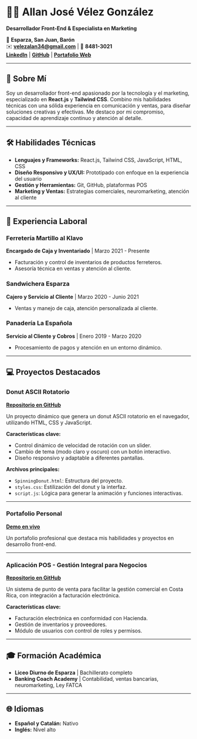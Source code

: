 # 👨‍💻 Allan José Vélez González  

**Desarrollador Front-End & Especialista en Marketing**  

📍 **Esparza, San Juan, Barón**  
✉️ **velezalan34@gmail.com** | 📱 **8481-3021**  
[**LinkedIn**](https://www.linkedin.com/in/allan-jos%C3%A9-v%C3%A9lez-gonz%C3%A1lez-2838981b8?trk=contact-info) | [**GitHub**](https://github.com/scriptvg) | [**Portafolio Web**](https://silver-empanada-7397cc.netlify.app/)  

---

## 🌟 **Sobre Mí**  

Soy un desarrollador front-end apasionado por la tecnología y el marketing, especializado en **React.js** y **Tailwind CSS**. Combino mis habilidades técnicas con una sólida experiencia en comunicación y ventas, para diseñar soluciones creativas y efectivas. Me destaco por mi compromiso, capacidad de aprendizaje continuo y atención al detalle.  

---

## 🛠️ **Habilidades Técnicas**  

- **Lenguajes y Frameworks:** React.js, Tailwind CSS, JavaScript, HTML, CSS  
- **Diseño Responsivo y UX/UI:** Prototipado con enfoque en la experiencia del usuario  
- **Gestión y Herramientas:** Git, GitHub, plataformas POS  
- **Marketing y Ventas:** Estrategias comerciales, neuromarketing, atención al cliente  

---

## 💼 **Experiencia Laboral**  

### **Ferretería Martillo al Klavo**  
**Encargado de Caja y Inventariado** | Marzo 2021 - Presente  
- Facturación y control de inventarios de productos ferreteros.  
- Asesoría técnica en ventas y atención al cliente.  

### **Sandwichera Esparza**  
**Cajero y Servicio al Cliente** | Marzo 2020 - Junio 2021  
- Ventas y manejo de caja, atención personalizada al cliente.  

### **Panadería La Española**  
**Servicio al Cliente y Cobros** | Enero 2019 - Marzo 2020  
- Procesamiento de pagos y atención en un entorno dinámico.

---

## 💻 **Proyectos Destacados**  

### **Donut ASCII Rotatorio**  
[**Repositorio en GitHub**](https://github.com/ScriptVg/Spinning_Donut-main)    

Un proyecto dinámico que genera un donut ASCII rotatorio en el navegador, utilizando HTML, CSS y JavaScript.  

**Características clave:**  
- Control dinámico de velocidad de rotación con un slider.  
- Cambio de tema (modo claro y oscuro) con un botón interactivo.  
- Diseño responsivo y adaptable a diferentes pantallas.  

**Archivos principales:**  
- `SpinningDonut.html`: Estructura del proyecto.  
- `styles.css`: Estilización del donut y la interfaz.  
- `script.js`: Lógica para generar la animación y funciones interactivas.  

---

### **Portafolio Personal**  
[**Demo en vivo**](https://silver-empanada-7397cc.netlify.app/)  

Un portafolio profesional que destaca mis habilidades y proyectos en desarrollo front-end.  

---

### **Aplicación POS - Gestión Integral para Negocios**  
[**Repositorio en GitHub**](https://github.com/scriptvg/Discord-S0ftw)  

Un sistema de punto de venta para facilitar la gestión comercial en Costa Rica, con integración a facturación electrónica.  

**Características clave:**  
- Facturación electrónica en conformidad con Hacienda.  
- Gestión de inventarios y proveedores.  
- Módulo de usuarios con control de roles y permisos.  

---

## 🎓 **Formación Académica**  

- **Liceo Diurno de Esparza** | Bachillerato completo  
- **Banking Coach Academy** | Contabilidad, ventas bancarias, neuromarketing, Ley FATCA  

---

## 🌐 **Idiomas**  

- **Español y Catalán:** Nativo  
- **Inglés:** Nivel alto